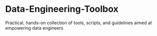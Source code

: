 # Data-Engineering-Toolbox
Practical, hands-on collection of tools, scripts, and guidelines aimed at empowering data engineers

